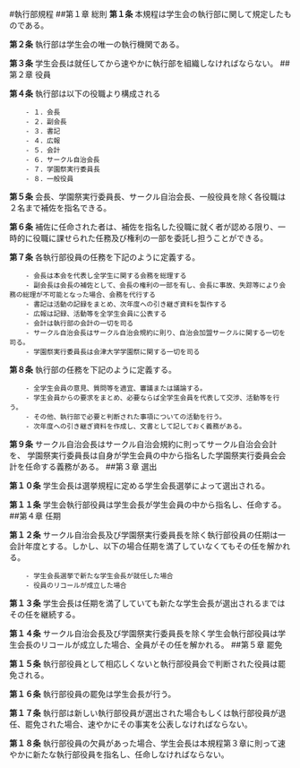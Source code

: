 #執行部規程
##第１章 総則
__第１条__ 本規程は学生会の執行部に関して規定したものである。

__第２条__ 執行部は学生会の唯一の執行機関である。

__第３条__ 学生会長は就任してから速やかに執行部を組織しなければならない。
##第２章 役員

__第４条__ 執行部は以下の役職より構成される

		- １．会長
		- ２．副会長
		- ３．書記
		- ４．広報
		- ５．会計
		- ６．サークル自治会長
		- ７．学園祭実行委員長
		- ８．一般役員

__第５条__ 会長、学園祭実行委員長、サークル自治会長、一般役員を除く各役職は２名まで補佐を指名できる。

__第６条__ 補佐に任命された者は、補佐を指名した役職に就く者が認める限り、一時的に役職に課せられた任務及び権利の一部を委託し担うことができる。

__第７条__ 各執行部役員の任務を下記のように定義する。

		- 会長は本会を代表し全学生に関する会務を総理する
		- 副会長は会長の補佐として、会長の権利の一部を有し、会長に事故、失踪等により会務の総理が不可能となった場合、会務を代行する
		- 書記は活動の記録をまとめ、次年度への引き継ぎ資料を製作する
		- 広報は記録、活動等を全学生会員に公表する
		- 会計は執行部の会計の一切を司る
		- サークル自治会長はサークル自治会規約に則り、自治会加盟サークルに関する一切を司る。
		- 学園祭実行委員長は会津大学学園祭に関する一切を司る

__第８条__ 執行部の任務を下記のように定義する。

		- 全学生会員の意見、質問等を適宜、審議または議論する。
		- 学生会員からの要求をまとめ、必要ならば全学生会員を代表して交渉、活動等を行う。
		- その他、執行部で必要と判断された事項についての活動を行う。
		- 次年度への引き継ぎ資料を作成し、文書として記しておく義務がある。

__第９条__ サークル自治会長はサークル自治会規約に則ってサークル自治会会計を、 学園祭実行委員長は自身が学生会員の中から指名した学園祭実行委員会会計を任命する義務がある。
##第３章 選出

__第１０条__ 学生会長は選挙規程に定める学生会長選挙によって選出される。

__第１１条__ 学生会執行部役員は学生会長が学生会員の中から指名し、任命する。
##第４章 任期

__第１２条__ サークル自治会長及び学園祭実行委員長を除く執行部役員の任期は一会計年度とする。しかし、以下の場合任期を満了していなくてもその任を解かれる。

		- 学生会長選挙で新たな学生会長が就任した場合
		- 役員のリコールが成立した場合

__第１３条__ 学生会長は任期を満了していても新たな学生会長が選出されるまではその任を継続する。

__第１４条__ サークル自治会長及び学園祭実行委員長を除く学生会執行部役員は学生会長のリコールが成立した場合、全員がその任を解かれる。
##第５章 罷免

__第１５条__ 執行部役員として相応しくないと執行部役員会で判断された役員は罷免される。

__第１６条__ 執行部役員の罷免は学生会長が行う。

__第１７条__ 執行部は新しい執行部役員が選出された場合もしくは執行部役員が退任、罷免された場合、速やかにその事実を公表しなければならない。

__第１８条__ 執行部役員の欠員があった場合、学生会長は本規程第３章に則って速やかに新たな執行部役員を指名し、任命しなければならない。
